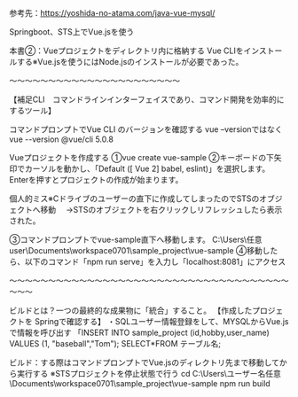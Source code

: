参考先：https://yoshida-no-atama.com/java-vue-mysql/

Springboot、STS上でVue.jsを使う

本書②：Vueプロジェクトをディレクトリ内に格納する Vue CLIをインストールする※Vue.jsを使うにはNode.jsのインストールが必要であった。

～～～～～～～～～～～～～～～～～～～～～～

【補足CLI　コマンドラインインターフェイスであり、コマンド開発を効率的にするツール】

コマンドプロンプトでVue CLI のバージョンを確認する vue –versionではなくvue --version @vue/cli 5.0.8

Vueプロジェクトを作成する ①vue create vue-sample ②キーボードの下矢印でカーソルを動かし、「Default ([ Vue 2] babel, eslint)」を選択します。Enterを押すとプロジェクトの作成が始まります。

個人的ミス※Cドライブのユーザーの直下に作成してしまったのでSTSのオブジェクトへ移動 　→STSのオブジェクトを右クリックしリフレッシュしたら表示された。

③コマンドプロンプトでvue-sample直下へ移動します。 C:\Users\任意user\Documents\workspace0701\sample_project\vue-sample ④移動したら、以下のコマンド「npm run serve」を入力し「localhost:8081」にアクセス

～～～～～～～～～～～～～～～～～～～～～～～～～～～～～～～～～～～～～～～

ビルドとは？一つの最終的な成果物に「統合」すること。 【作成したプロジェクトを Springで確認する】 ・SQLユーザー情報登録をして、MYSQLからVue.jsで情報を呼び出す 「INSERT INTO sample_project (id,hobby,user_name) VALUES (1, "baseball","Tom"); SELECT*FROM テーブル名;

ビルド：する際はコマンドプロンプトでVue.jsのディレクトリ先まで移動してから実行する ※STSプロジェクトを停止状態で行う cd C:\Users\ユーザー名任意\Documents\workspace0701\sample_project\vue-sample npm run build
